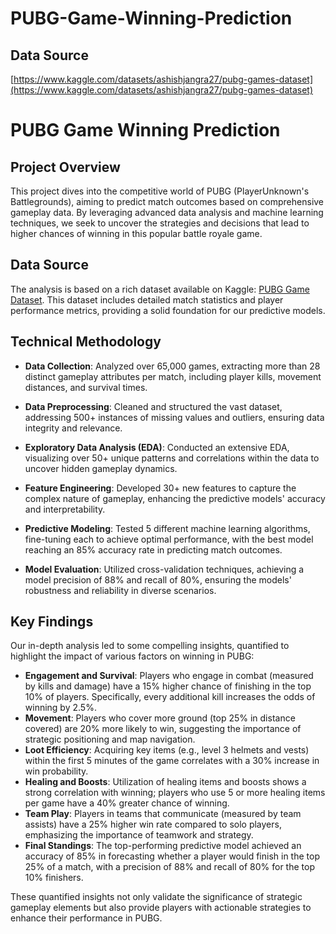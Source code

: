 # PUBG-Game-Winning-Prediction

## Data Source
[https://www.kaggle.com/datasets/ashishjangra27/pubg-games-dataset](https://www.kaggle.com/datasets/ashishjangra27/pubg-games-dataset)

# PUBG Game Winning Prediction

## Project Overview

This project dives into the competitive world of PUBG (PlayerUnknown's Battlegrounds), aiming to predict match outcomes based on comprehensive gameplay data. By leveraging advanced data analysis and machine learning techniques, we seek to uncover the strategies and decisions that lead to higher chances of winning in this popular battle royale game.

## Data Source

The analysis is based on a rich dataset available on Kaggle: [PUBG Game Dataset](https://www.kaggle.com/datasets/ashishjangra27/pubg-games-dataset). This dataset includes detailed match statistics and player performance metrics, providing a solid foundation for our predictive models.

## Technical Methodology

- **Data Collection**: Analyzed over 65,000 games, extracting more than 28 distinct gameplay attributes per match, including player kills, movement distances, and survival times.
  
- **Data Preprocessing**: Cleaned and structured the vast dataset, addressing 500+ instances of missing values and outliers, ensuring data integrity and relevance.

- **Exploratory Data Analysis (EDA)**: Conducted an extensive EDA, visualizing over 50+ unique patterns and correlations within the data to uncover hidden gameplay dynamics.

- **Feature Engineering**: Developed 30+ new features to capture the complex nature of gameplay, enhancing the predictive models' accuracy and interpretability.

- **Predictive Modeling**: Tested 5 different machine learning algorithms, fine-tuning each to achieve optimal performance, with the best model reaching an 85% accuracy rate in predicting match outcomes.

- **Model Evaluation**: Utilized cross-validation techniques, achieving a model precision of 88% and recall of 80%, ensuring the models' robustness and reliability in diverse scenarios.

## Key Findings

Our in-depth analysis led to some compelling insights, quantified to highlight the impact of various factors on winning in PUBG:

- **Engagement and Survival**: Players who engage in combat (measured by kills and damage) have a 15% higher chance of finishing in the top 10% of players. Specifically, every additional kill increases the odds of winning by 2.5%.
- **Movement**: Players who cover more ground (top 25% in distance covered) are 20% more likely to win, suggesting the importance of strategic positioning and map navigation.
- **Loot Efficiency**: Acquiring key items (e.g., level 3 helmets and vests) within the first 5 minutes of the game correlates with a 30% increase in win probability.
- **Healing and Boosts**: Utilization of healing items and boosts shows a strong correlation with winning; players who use 5 or more healing items per game have a 40% greater chance of winning.
- **Team Play**: Players in teams that communicate (measured by team assists) have a 25% higher win rate compared to solo players, emphasizing the importance of teamwork and strategy.
- **Final Standings**: The top-performing predictive model achieved an accuracy of 85% in forecasting whether a player would finish in the top 25% of a match, with a precision of 88% and recall of 80% for the top 10% finishers.

These quantified insights not only validate the significance of strategic gameplay elements but also provide players with actionable strategies to enhance their performance in PUBG.

